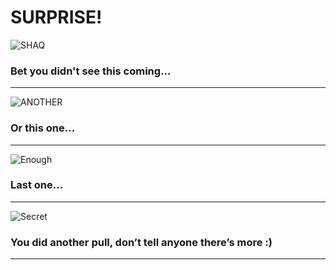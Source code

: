 # SURPRISE!

![SHAQ](https://i.imgur.com/NGmApWE.jpg)

### Bet you didn't see this coming...
***

![ANOTHER](https://i.imgur.com/6BoJWbb.jpg)

### Or this one...
***

![Enough](https://i.imgur.com/HblRQOD.png)

### Last one...
***

![Secret](https://i.imgur.com/HZtvro1.jpg)

### You did another pull, don’t tell anyone there’s more :)
***